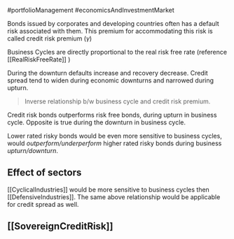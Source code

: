 #portfolioManagement #economicsAndInvestmentMarket 

Bonds issued by corporates and developing countries often has a default risk associated with them. This premium for accommodating this risk is called credit risk premium ($\gamma$)

Business Cycles are directly proportional  to the real risk free rate (reference [[RealRiskFreeRate]] )

During the downturn defaults increase and recovery decrease. 
Credit spread tend to widen during economic downturns and narrowed during upturn. 

> Inverse relationship b/w business cycle and credit risk premium. 

Credit risk bonds outperforms risk free bonds, during upturn in business cycle. 
Opposite is true during the downturn in business cycle. 

Lower rated risky bonds would be even more sensitive to business cycles, would *outperform/underperform* higher rated risky bonds during business *upturn/downturn*. 

## Effect of sectors

[[CyclicalIndustries]] would be more sensitive to business cycles then [[DefensiveIndustries]]. 
The same above relationship would be applicable for credit spread as well. 

## [[SovereignCreditRisk]]

